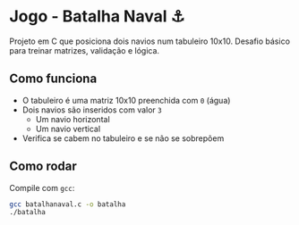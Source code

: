 # Jogo - Batalha Naval ⚓

Projeto em C que posiciona dois navios num tabuleiro 10x10. Desafio básico para treinar matrizes, validação e lógica.

## Como funciona

- O tabuleiro é uma matriz 10x10 preenchida com `0` (água)
- Dois navios são inseridos com valor `3`
  - Um navio horizontal
  - Um navio vertical
- Verifica se cabem no tabuleiro e se não se sobrepõem

## Como rodar

Compile com `gcc`:

```bash
gcc batalhanaval.c -o batalha
./batalha
